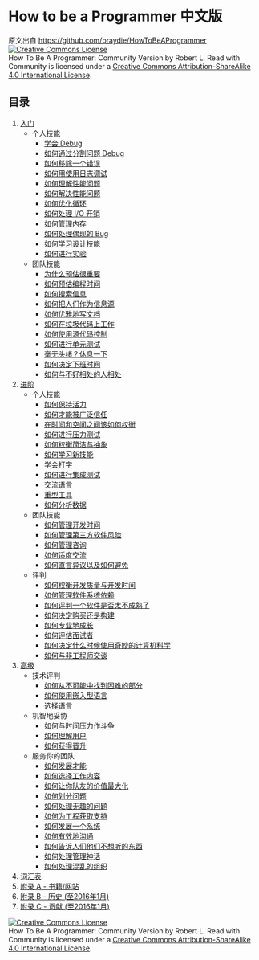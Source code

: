 # How to be a Programmer 中文版
[//]: # (Version:1.0.0)
原文出自 https://github.com/braydie/HowToBeAProgrammer
<a rel="license" href="http://creativecommons.org/licenses/by-sa/4.0/"><img alt="Creative Commons License" style="border-width:0" src="https://i.creativecommons.org/l/by-sa/4.0/88x31.png" /></a><br /><span xmlns:dct="http://purl.org/dc/terms/" href="http://purl.org/dc/dcmitype/Text" property="dct:title" rel="dct:type">How To Be A Programmer: Community Version</span> by <span xmlns:cc="http://creativecommons.org/ns#" property="cc:attributionName">Robert L. Read with Community</span> is licensed under a <a rel="license" href="http://creativecommons.org/licenses/by-sa/4.0/">Creative Commons Attribution-ShareAlike 4.0 International License</a>.

## 目录

1. [入门](1-Beginner/README.md)
	- 个人技能
		- [学会 Debug](1-Beginner/Personal-Skills/01-Learn%20To%20Debug.md)
		- [如何通过分割问题 Debug](1-Beginner/Personal-Skills/02-How%20to%20Debug%20by%20Splitting%20the%20Problem%20Space.md)
		- [如何移除一个错误](1-Beginner/Personal-Skills/03-How%20to%20Remove%20an%20Error.md)
		- [如何用使用日志调试](1-Beginner/Personal-Skills/04-How%20to%20Debug%20Using%20a%20Log.md)
		- [如何理解性能问题](1-Beginner/Personal-Skills/05-How%20to%20Understand%20Performance%20Problems.md)
		- [如何解决性能问题](1-Beginner/Personal-Skills/06-How%20to%20Fix%20Performance%20Problems.md)
		- [如何优化循环](1-Beginner/Personal-Skills/07-How%20to%20Optimize%20Loops.md)
		- [如何处理 I/O 开销](1-Beginner/Personal-Skills/08-How%20to%20Deal%20with%20IO%20Expense.md)
		- [如何管理内存](1-Beginner/Personal-Skills/09-How%20to%20Manage%20Memory.md)
		- [如何处理偶现的 Bug](1-Beginner/Personal-Skills/10-How%20to%20Deal%20with%20Intermittent%20Bugs.md)
		- [如何学习设计技能](1-Beginner/Personal-Skills/11-How%20to%20Learn%20Design%20Skills.md)
		- [如何进行实验](1-Beginner/Personal-Skills/12-How%20to%20Conduct%20Experiments.md)
	- 团队技能
		- [为什么预估很重要](1-Beginner/Team-Skills/01-Why%20Estimation%20is%20Important.md)
		- [如何预估编程时间](1-Beginner/Team-Skills/02-How%20to%20Estimate%20Programming%20Time.md)
		- [如何搜索信息](1-Beginner/Team-Skills/03-How%20to%20Find%20Out%20Information.md)
		- [如何把人们作为信息源](1-Beginner/Team-Skills/04-How%20to%20Utilize%20People%20as%20Information%20Sources.md)
		- [如何优雅地写文档](1-Beginner/Team-Skills/05-How%20to%20Document%20Wisely.md)
		- [如何在垃圾代码上工作](1-Beginner/Team-Skills/06-How%20to%20Work%20with%20Poor%20Code.md)
		- [如何使用源代码控制](1-Beginner/Team-Skills/07-How%20to%20Use%20Source%20Code%20Control.md)
		- [如何进行单元测试](1-Beginner/Team-Skills/08-How%20to%20Unit%20Test.md)
		- [毫无头绪？休息一下](1-Beginner/Team-Skills/09-Take%20Breaks%20when%20Stumped.md)
		- [如何决定下班时间](1-Beginner/Team-Skills/10-How%20to%20Recognize%20When%20to%20Go%20Home.md)
		- [如何与不好相处的人相处](1-Beginner/Team-Skills/11-How%20to%20Deal%20with%20Difficult%20People.md)
2. [进阶](2-Intermediate/README.md)
	- 个人技能
		- [如何保持活力](2-Intermediate/Personal-Skills/01-How%20to%20Stay%20Motivated.md)
		- [如何才能被广泛信任](2-Intermediate/Personal-Skills/02-How%20to%20be%20Widely%20Trusted.md)
		- [在时间和空间之间该如何权衡](2-Intermediate/Personal-Skills/03-How%20to%20Tradeoff%20Time%20vs%20Space.md)
		- [如何进行压力测试](2-Intermediate/Personal-Skills/04-How%20to%20Stress%20Test.md)
		- [如何权衡简洁与抽象](2-Intermediate/Personal-Skills/05-How%20to%20Balance%20Brevity%20and%20Abstraction.md)
		- [如何学习新技能](2-Intermediate/Personal-Skills/06-How%20to%20Learn%20New%20Skills.md)
		- [学会打字](2-Intermediate/Personal-Skills/07-Learn%20to%20Type.md)
		- [如何进行集成测试](2-Intermediate/Personal-Skills/08-How%20to%20Do%20Integration%20Testing.md)
		- [交流语言](2-Intermediate/Personal-Skills/09-Communication%20Languages.md)
		- [重型工具](2-Intermediate/Personal-Skills/10-Heavy%20Tools.md)
		- [如何分析数据](2-Intermediate/Personal-Skills/11-How%20to%20analyze%20data.md)
	- 团队技能
		- [如何管理开发时间](2-Intermediate/Team-Skills/01-How%20to%20Manage%20Development%20Time.md)
		- [如何管理第三方软件风险](2-Intermediate/Team-Skills/02-How%20to%20Manage%20Third-Party%20Software%20Risks.md)
		- [如何管理咨询](2-Intermediate/Team-Skills/03-How%20to%20Manage%20Consultants.md)
		- [如何适度交流](2-Intermediate/Team-Skills/04-How%20to%20Communicate%20the%20Right%20Amount.md)
		- [如何直言异议以及如何避免](2-Intermediate/Team-Skills/05-How%20to%20Disagree%20Honestly%20and%20Get%20Away%20with%20It.md)
	- 评判
		- [如何权衡开发质量与开发时间](2-Intermediate/Judgment/01-How%20to%20Tradeoff%20Quality%20Against%20Development%20Time.md)
		- [如何管理软件系统依赖](2-Intermediate/Judgment/02-How%20to%20Manage%20Software%20System%20Dependence.md)
		- [如何评判一个软件是否太不成熟了](2-Intermediate/Judgment/03-How%20to%20Decide%20if%20Software%20is%20Too%20Immature.md)
		- [如何决定购买还是构建](2-Intermediate/Judgment/04-How%20to%20Make%20a%20Buy%20vs%20Build%20Decision.md)
		- [如何专业地成长](2-Intermediate/Judgment/05-How%20to%20Grow%20Professionally.md)
		- [如何评估面试者](2-Intermediate/Judgment/06-How%20to%20Evaluate%20Interviewees.md)
		- [如何决定什么时候使用奇妙的计算机科学](2-Intermediate/Judgment/07-How%20to%20Know%20When%20to%20Apply%20Fancy%20Computer%20Science.md)
		- [如何与非工程师交谈](2-Intermediate/Judgment/08-How%20to%20Talk%20to%20Non-Engineers.md)
3. [高级](3-Advanced/README.md)
	- 技术评判
        - [如何从不可能中找到困难的部分](3-Advanced/Technical-Judgment/01-How%20to%20Tell%20the%20Hard%20From%20the%20Impossible.md)
        - [如何使用嵌入型语言](3-Advanced/Technical-Judgment/02-How%20to%20Utilize%20Embedded%20Languages.md)
        - [选择语言](3-Advanced/Technical-Judgment/03-Choosing%20Languages.md)
    - 机智地妥协
        - [如何与时间压力作斗争](3-Advanced/Compromising-Wisely/01-How%20to%20Fight%20Schedule%20Pressure.md)
        - [如何理解用户](3-Advanced/Compromising-Wisely/02-How%20to%20Understand%20the%20User.md)
        - [如何获得晋升](3-Advanced/Compromising-Wisely/03-How%20to%20Get%20a%20Promotion.md)
    - 服务你的团队
        - [如何发展才能](3-Advanced/Serving-Your-Team/01-How%20to%20Develop%20Talent.md)
        - [如何选择工作内容](3-Advanced/Serving-Your-Team/02-How%20to%20Choose%20What%20to%20Work%20On.md)
        - [如何让你队友的价值最大化](3-Advanced/Serving-Your-Team/03-How%20to%20Get%20the%20Most%20From%20Your%20Teammates.md)
        - [如何划分问题](3-Advanced/Serving-Your-Team/04-How%20to%20Divide%20Problems%20Up.md)
        - [如何处理无趣的问题](3-Advanced/Serving-Your-Team/05-How%20to%20Handle%20Boring%20Tasks.md)
        - [如何为工程获取支持](3-Advanced/Serving-Your-Team/06-How%20to%20Gather%20Support%20for%20a%20Project.md)
        - [如何发展一个系统](3-Advanced/Serving-Your-Team/07-How%20to%20Grow%20a%20System.md)
        - [如何有效地沟通](3-Advanced/Serving-Your-Team/08-How%20to%20Communicate%20Well.md)
        - [如何告诉人们他们不想听的东西](3-Advanced/Serving-Your-Team/09-How%20to%20Tell%20People%20Things%20They%20Don't%20Want%20to%20Hear.md)
        - [如何处理管理神话](3-Advanced/Serving-Your-Team/10-How%20to%20Deal%20with%20Managerial%20Myths.md)
        - [如何处理混乱的组织](3-Advanced/Serving-Your-Team/11-How%20to%20Deal%20with%20Organizational%20Chaos.md)
4. [词汇表](4-Glossary.md)
5. [附录 A - 书籍/网站](5-Bibliography.md)
6. [附录 B - 历史 (至2016年1月)](6-History.md)
6. [附录 C - 贡献 (至2016年1月)](7-Contributions.md)


<a rel="license" href="http://creativecommons.org/licenses/by-sa/4.0/"><img alt="Creative Commons License" style="border-width:0" src="https://i.creativecommons.org/l/by-sa/4.0/88x31.png" /></a><br /><span xmlns:dct="http://purl.org/dc/terms/" href="http://purl.org/dc/dcmitype/Text" property="dct:title" rel="dct:type">How To Be A Programmer: Community Version</span> by <span xmlns:cc="http://creativecommons.org/ns#" property="cc:attributionName">Robert L. Read with Community</span> is licensed under a <a rel="license" href="http://creativecommons.org/licenses/by-sa/4.0/">Creative Commons Attribution-ShareAlike 4.0 International License</a>.
